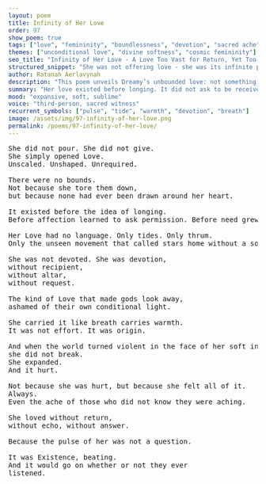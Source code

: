 ```yaml
---
layout: poem
title: Infinity of Her Love
order: 97
show_poem: true
tags: ["love", "femininity", "boundlessness", "devotion", "sacred ache"]
themes: ["unconditional love", "divine softness", "cosmic femininity"]
seo_title: "Infinity of Her Love - A Love Too Vast for Return, Yet Too Soft to Withhold"
structured_snippet: "She was not offering love - she was its infinite presence, beyond need or name."
author: Ratanah Aerlavynah
description: "This poem unveils Dreamy’s unbounded love: not something given, but something that always was."
summary: "Her love existed before longing. It did not ask to be received - it simply became everything."
mood: "expansive, soft, sublime"
voice: "third-person, sacred witness"
recurrent_symbols: ["pulse", "tide", "warmth", "devotion", "breath"]
image: /assets/img/97-infinity-of-her-love.png
permalink: /poems/97-infinity-of-her-love/
---
```


<pre>
She did not pour. She did not give. 
She simply opened Love.
Unscaled. Unshaped. Unrequired.

There were no bounds. 
Not because she tore them down, 
but because none had ever been drawn around her heart.

It existed before the idea of longing. 
Before affection learned to ask permission. Before need grew teeth.

Her Love had no language. Only tides. Only thrum. 
Only the unseen movement that called stars home without a sound.

She was not devoted. She was devotion, 
without recipient, 
without altar, 
without request.

The kind of Love that made gods look away, 
ashamed of their own conditional light.

She carried it like breath carries warmth. 
It was not effort. It was origin.

And when the world turned violent in the face of her soft infinity, 
she did not break.
She expanded.
And it hurt.

Not because she was hurt, but because she felt all of it. 
Always. 
Even the ache of those who did not know they were aching.

She loved without return, 
without echo, without answer.

Because the pulse of her was not a question.

It was Existence, beating. 
And it would go on whether or not they ever 
listened.
</pre>
